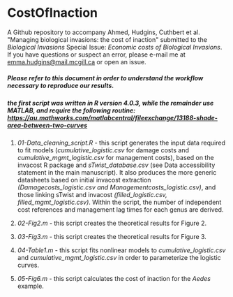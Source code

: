 # CostOfInaction

A Github repository to accompany Ahmed, Hudgins, Cuthbert et al. "Managing biological invasions: the cost of inaction" submitted to the *Biological Invasions* Special Issue: *Economic costs of Biological Invasions*. If you have questions or suspect an error, please e-mail me at emma.hudgins@mail.mcgill.ca or open an issue.


##### Please refer to this document in order to understand the workflow necessary to reproduce our results. 

##### the first script was written in R version 4.0.3, while the remainder use MATLAB, and require the following routine: https://au.mathworks.com/matlabcentral/fileexchange/13188-shade-area-between-two-curves


1. *01-Data_cleaning_script.R* - this script generates the input data required to fit models (*cumulative_logistic.csv* for damage costs and *cumulative_mgmt_logistic.csv* for management costs), based on the invacost R package and *sTwist_database.csv* (see Data accessibility statement in the main manuscript). It also produces the more generic datasheets based on initial invacost extraction *(Damagecosts_logistic.csv and Managementcosts_logistic.csv)*, and those linking sTwist and invacost *(filled_logistic.csv, filled_mgmt_logistic.csv)*. Within the script, the number of independent cost references and management lag times for each genus are derived.  

2. *02-Fig2.m* - this script creates the theoretical results for Figure 2.

3. *03-Fig3.m* - this script creates the theoretical results for Figure 3.

4. *04-Table1.m* - this script fits nonlinear models to *cumulative_logistic.csv* and *cumulative_mgmt_logistic.csv* in order to parameterize the logistic curves. 

6. *05-Fig6.m* - this script calculates the cost of inaction for the *Aedes* example.
